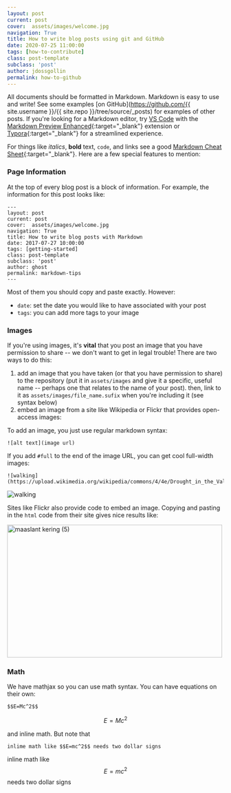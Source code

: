 ```yaml
---
layout: post
current: post
cover:  assets/images/welcome.jpg
navigation: True
title: How to write blog posts using git and GitHub
date: 2020-07-25 11:00:00
tags: [how-to-contribute]
class: post-template
subclass: 'post'
author: jdossgollin
permalink: how-to-github
---
```


All documents should be formatted in Markdown.
Markdown is easy to use and write!
See some examples [on GitHub](https://github.com/{{ site.username }}/{{ site.repo }}/tree/source/_posts) for examples of other posts.
If you're looking for a Markdown editor, try [VS Code]() with the [Markdown Preview Enhanced](https://marketplace.visualstudio.com/items?itemName=shd101wyy.markdown-preview-enhanced){:target="_blank"} extension or [Typora](https://typora.io/){:target="_blank"} for a streamlined experience.

For things like *italics*, **bold** text, `code`, and links see a good [Markdown Cheat Sheet](https://www.markdownguide.org/cheat-sheet/){:target="_blank"}.
Here are a few special features to mention:

### Page Information

At the top of every blog post is a block of information.
For example, the information for this post looks like:

```
---
layout: post
current: post
cover:  assets/images/welcome.jpg
navigation: True
title: How to write blog posts with Markdown
date: 2017-07-27 10:00:00
tags: [getting-started]
class: post-template
subclass: 'post'
author: ghost
permalink: markdown-tips
---
```

Most of them you should copy and paste exactly.
However:

* `date`: set the date you would like to have associated with your post
* `tags`: you can add more tags to your image

### Images

If you're using images, it's **vital** that you post an image that you have permission to share -- we don't want to get in legal trouble!
There are two ways to do this:

1. add an image that you have taken (or that you have permission to share) to the repository (put it in `assets/images` and give it a specific, useful name -- perhaps one that relates to the name of your post). then, link to it as `assets/images/file_name.sufix` when you're including it (see syntax below)
1. embed an image from a site like Wikipedia or Flickr that provides open-access images:

To add an image, you just use regular markdown syntax:

```
![alt text](image url)
```

If you add `#full` to the end of the image URL, you can get cool full-width images:

```
![walking](https://upload.wikimedia.org/wikipedia/commons/4/4e/Drought_in_the_Valley.JPG#full)
```

![walking](https://upload.wikimedia.org/wikipedia/commons/4/4e/Drought_in_the_Valley.JPG#full)

Sites like Flickr also provide code to embed an image.
Copying and pasting in the `html` code from their site gives nice results like:

<a data-flickr-embed="true" href="https://www.flickr.com/photos/bertknot/8180659592/in/gallery-188632717@N05-72157714493410492/" title="maaslant kering (5)"><img src="https://live.staticflickr.com/8200/8180659592_ec99b73c75.jpg" width="500" height="309" alt="maaslant kering (5)"></a><script async src="//embedr.flickr.com/assets/client-code.js" charset="utf-8"></script>

### Math

We have mathjax so you can use math syntax.
You can have equations on their own:

```
$$E=Mc^2$$
```

$$E=Mc^2$$

and inline math.
But note that

```
inlime math like $$E=mc^2$$ needs two dollar signs
```

inline math like $$E=mc^2$$ needs two dollar signs
